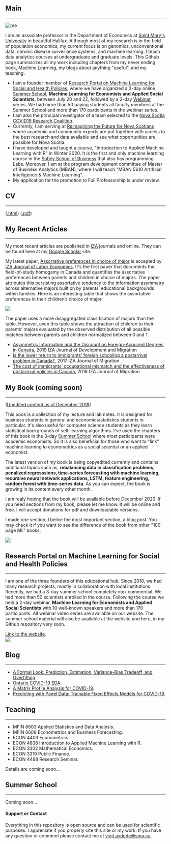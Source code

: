 ## Main
***
![me](https://raw.githack.com/yaydede/Yigit_Aydede/main/Me.png)
  
I am an associate professor in the Department of Economics at [Saint Mary's University](https://smu.ca) in beautiful Halifax.  Although most of my research is in the field of population economics, my current focus is on genomics, unconventional data, chronic disease surveillance systems, and machine learning.  I teach data analytics courses at undergraduate and graduate levels. This Github page summarizes all my work including chapters from my never ending book, Machine Learning, my blogs about anything "useful", and my teaching.
  
- I am a founder member of [Research Portal on Machine Learning for Social and Health Policies](https://sites.google.com/view/mlportal/home), where we have organized a 3-day online [Summer School](https://sites.google.com/view/mlportal/online-events?authuser=0), **Machine Learning for Economists and Applied Social Scientists**, between  July 20 and 22, followed by a 2-day [Webinar](https://sites.google.com/view/mlportal/online-events/webinar-series?authuser=0) series. We had more than 50 paying students all faculty members at the Summer School and more than 170 participants in the webinar series.
- I am also the principal investigator of a team selected to the [Nova Scotia COVID19 Research Coalition](https://researchns.ca/2020/05/26/using-machine-learning-to-predict-viral-transmission-rates-in-halifax/).
- Currently, I am serving at [Reimagining the Future for Nova Scotians](https://www.dal.ca/faculty/management/news-events/reimagine-ns.html) where academic and community experts are put together with access to the best research and data available and see what opportunities are possible for Nova Scotia.
- I have developed and taught a course, "Introduction to Applied Machine Learning with R" in Winter 2020.  It is the first and only machine learning course in the [Sobey School of Business](https://www.smu.ca/academics/sobey/) that also has programming Labs. Moreover, I am at the program development committee of Master of Business Analytics (MBAN), where I will teach "MBAN 5610 Artificial Intelligence & Machine Learning".  
- My application for the promotion to Full Professorship is under review.

## CV
***
([.html](https://raw.githack.com/yaydede/Credentials/main/CV2.html)) 
([.pdf](https://raw.githack.com/yaydede/Credentials/main/CV2.pdf)) 
  
## My Recent Articles
***
My most recent articles are published in [IZA](https://www.iza.org) journals and online.  They can be found here at my [Google Scholar](https://scholar.google.ca/citations?user=8M2YA1QAAAAJ&hl=en) site.  

My latest paper, [Assortative preferences in choice of major](https://content.sciendo.com/view/journals/izajole/9/1/article-20200006.xml) is accepted by [IZA Journal of Labor Economics](https://content.sciendo.com/view/journals/izajole/izajole-overview.xml).  It's the first paper that documents the field-of-study homogamy in Canada and quantifies the assortative preferences between parents and children in choice of majors. The paper attributes this persisting assortative tendency to the information asymmetry across alternative majors built on by parents’ educational backgrounds within families.  Here is an interesting table that shows the assortative preferences in their children’s choice of major:  
  
![](https://raw.githack.com/yaydede/Articles/main/FSA.png)

The paper uses a more disaggregated classification of majors than the table.  However, even this table shows the attraction of children to their parents’ majors evaluated by the observed distribution of all possible matches between parents and children normalized between 0 and 1.  

- [Asymmetric Information and the Discount on Foreign-Acquired Degrees in Canada](https://content.sciendo.com/view/journals/izajodm/10/1/article-20190002.xml), 2019 IZA Journal of Development and Migration
- [Is the lower return to immigrants’ foreign schooling a postarrival problem in Canada?](https://link.springer.com/article/10.1186/s40176-016-0076-9), 2017 IZA Journal of Migration
- [The cost of immigrants’ occupational mismatch and the effectiveness of postarrival policies in Canada](https://link.springer.com/article/10.1186/s40176-016-0057-z), 2016  IZA Journal of Migration


## My Book (coming soon)
***
([Unedited content as of December 2019](https://raw.githack.com/yaydede/MLBook/main/index.html))
  
This book is a collection of my lecture and lab notes.  It is designed for business students in general and economics/statistics students in particular.  It's also useful for computer science students as they learn statistical backgrounds of self-learning algorithms.  I've used the chapters of this book in the 3-day [Summer School](https://sites.google.com/view/mlportal/online-events?authuser=0) where most participants were academic economists.  So it is also beneficial for those who want to "link" machine learning to econometrics as a social scientist or an applied economist. 
  
The latest version of my book is being copyedited currently and contains additional topics such as, **rebalancing data in classification problems, penalized regresssions, time-series forecasting with machine learning, recursive neural network applications, LSTM, feature engineering, random forest with time-series data**.  As you can expect, the book is growing in its content every other month.  

I am realy hoping that the book will be available before December 2020.  If you need sections from my book, please let me know. It will be online and free.  I will accept donations for pdf and downloadable versions. 

I made one section, I belive the most important section, a blog post.  You may check it if you want to see the difference of the book from other "100-page ML" books.  
  
![](https://raw.githack.com/yaydede/MLBook/main/coverpage2.png)

## Research Portal on Machine Learning for Social and Health Policies
***
I am one of the three founders of this educational hub. Since 2018, we had many research projects, mostly in collaboration with local institutions.  Recently, we had a 3-day summer school completely non-commercial.  We had more than 50 scientists enrolled in the course.  Following the course we held a 2-day webinar, **Machine Learning for Economists and Applied Social Scientists** with 10 well-known speakers and more than 170 participants.  All webinar video series are available on our website.  The summer school material will also be available at the website and here, in my Github repository very soon.  

[Link to the website](https://sites.google.com/view/mlportal/home).      
![](https://raw.githack.com/yaydede/MLportal/main/MLportal.png)
  
## Blog
***
- [A Formal Look: Prediction, Estimation, Variance-Bias Tradeoff, and Overfitting](https://raw.githack.com/yaydede/Blog_posts/main/Lecture3aa.html).  
- [Ontario COVID-19 EDA](https://raw.githack.com/yaydede/Blog_posts/main/EDA.html). 
- [A Matrix Profile Analysis for COVID-19](https://raw.githack.com/yaydede/Blog_posts/main/MPA.html). 
- [Predicting with Panel Data: Trainable Fixed Effects Models for COVID-19](https://raw.githack.com/yaydede/Blog_posts/main/PARMOD_v3.html). 

  
## Teaching
***
- MFIN 6603 Applied Statistics and Data Analysis. 
- MFIN 6609 Econometrics and Business Forecasting. 
- ECON 4403 Econometrics. 
- ECON 4838 Introduction to Applied Machine Learning with R. 
- ECON 3302 Mathematical Economics. 
- ECON 3319 Public Finance. 
- ECON 4498 Research Seminar. 

Details are coming soon...
  
## Summer School
***
Coming soon...
  
#### Support or Contact

Everything in this repository is open source and can be used for scientific purposes. I appreciate if you properly cite this site or my work.  If you have any question or commnet please contact me at <yigit.aydede@smu.ca>.
